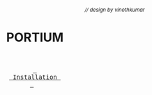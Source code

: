 ###### *<div align="right"><sub>// design by vinothkumar</sub></div>*
<div align = center>
  
  <h1>PORTIUM</h1>
  
</div>

<div align="center">

<br>

  <a href="#installation"><kbd> <br> Installation <br> </kbd></a>&ensp;&ensp;

</div><br><br>
